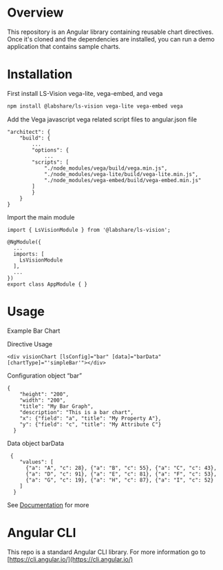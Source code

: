 # Overview

This repository is an Angular library containing reusable chart directives. Once it's cloned and the dependencies are
installed, you can run a demo application that contains sample charts.

# Installation

First install LS-Vision vega-lite, vega-embed, and vega

```bash
npm install @labshare/ls-vision vega-lite vega-embed vega
```

Add the Vega javascript vega related script files to angular.json file
```
"architect": {
    "build": {
        ...
        "options": {
            ...
        "scripts": [
            "./node_modules/vega/build/vega.min.js",
            "./node_modules/vega-lite/build/vega-lite.min.js",
            "./node_modules/vega-embed/build/vega-embed.min.js"
        ]
        }
    }
}
```

Import the main module
```
import { LsVisionModule } from '@labshare/ls-vision';

@NgModule({
  ...
  imports: [
    LsVisionModule
  ],
  ...
})
export class AppModule { }
```

# Usage
Example Bar Chart

Directive Usage
```
<div visionChart [lsConfig]="bar" [data]="barData" [chartType]="'simpleBar'"></div>
```

Configuration object “bar”
```
{
    "height": "200",
    "width": "200",
    "title": "My Bar Graph",
    "description": "This is a bar chart",
    "x": {"field": "a", "title": "My Property A"},
    "y": {"field": "c", "title": "My Attribute C"}
  }
```
Data object barData
```
 {
    "values": [
      {"a": "A", "c": 28}, {"a": "B", "c": 55}, {"a": "C", "c": 43},
      {"a": "D", "c": 91}, {"a": "E", "c": 81}, {"a": "F", "c": 53},
      {"a": "G", "c": 19}, {"a": "H", "c": 87}, {"a": "I", "c": 52}
    ]
  }
```

See [Documentation](http://test) for more


# Angular CLI

This repo is a standard Angular CLI library. For more information go to [https://cli.angular.io/](https://cli.angular.io/)

